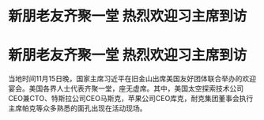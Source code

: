 # 新朋老友齐聚一堂 热烈欢迎习主席到访

# 新朋老友齐聚一堂 热烈欢迎习主席到访

当地时间11月15日晚，国家主席习近平在旧金山出席美国友好团体联合举办的欢迎宴会。美国各界人士代表齐聚一堂，座无虚席。其中，美国太空探索技术公司CEO兼CTO、特斯拉公司CEO马斯克，苹果公司CEO库克，耐克集团董事会执行主席帕克等众多熟悉的面孔出现在活动现场。

